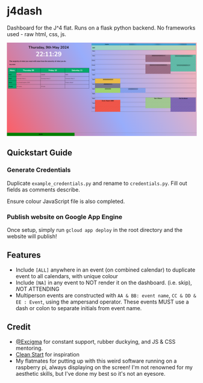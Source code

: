 # j4dash

Dashboard for the J^4 flat.
Runs on a flask python backend. No frameworks used - raw html, css, js.

![dashboard example image](./static/images/dashboard_example.png)

## Quickstart Guide

### Generate Credentials

Duplicate `example_credentials.py` and rename to `credentials.py`. Fill out fields as comments describe.

Ensure colour JavaScript file is also completed.

### Publish website on Google App Engine

Once setup, simply run `gcloud app deploy` in the root directory and the website will publish!

## Features

- Include `[ALL]` anywhere in an event (on combined calendar) to duplicate event to all calendars, with unique colour
- Include `[NA]` in any event to NOT render it on the dashboard. (i.e. skip), *N*OT *A*TTENDING
- Multiperson events are constructed with `AA & BB: event name`, `CC & DD & EE : Event`, using the ampersand operator. These events MUST use a dash or colon to separate initials from event name.

## Credit

- [@Excigma](https://github.com/Excigma) for constant support, rubber duckying, and JS & CSS mentoring.
- [Clean Start](https://cleanstart.page/) for inspiration
- My flatmates for putting up with this weird software running on a raspberry pi, always displaying on the screen! I'm not renowned for my aesthetic skills, but I've done my best so it's not an eyesore.
